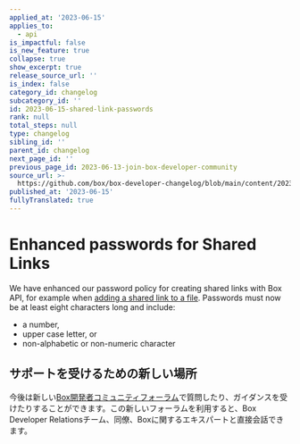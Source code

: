 ```yaml
---
applied_at: '2023-06-15'
applies_to:
  - api
is_impactful: false
is_new_feature: true
collapse: true
show_excerpt: true
release_source_url: ''
is_index: false
category_id: changelog
subcategory_id: ''
id: 2023-06-15-shared-link-passwords
rank: null
total_steps: null
type: changelog
sibling_id: ''
parent_id: changelog
next_page_id: ''
previous_page_id: 2023-06-13-join-box-developer-community
source_url: >-
  https://github.com/box/box-developer-changelog/blob/main/content/2023/06-15-shared-link-passwords.md
published_at: '2023-06-15'
fullyTranslated: true
---
```

# Enhanced passwords for Shared Links

We have enhanced our password policy for creating shared links with Box API, for example when [adding a shared link to a file][1]. Passwords must now be at least eight characters long and include:

* a number,
* upper case letter, or
* non-alphabetic or non-numeric character

<!-- more -->

## サポートを受けるための新しい場所

今後は新しい[Box開発者コミュニティフォーラム][2]で質問したり、ガイダンスを受けたりすることができます。この新しいフォーラムを利用すると、Box Developer Relationsチーム、同僚、Boxに関するエキスパートと直接会話できます。

[1]: e://put-files-id--add-shared-link#param-shared_link-password

[2]: https://forum.box.com/
